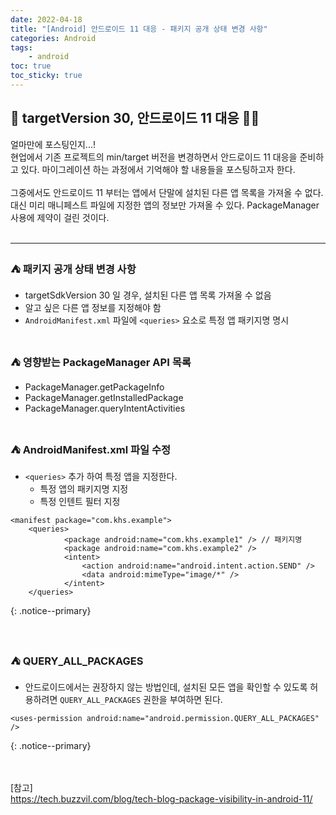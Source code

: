 ```yaml
---
date: 2022-04-18
title: "[Android] 안드로이드 11 대응 - 패키지 공개 상태 변경 사항"
categories: Android
tags:
    - android
toc: true
toc_sticky: true
---
```

## 🎯 targetVersion 30, 안드로이드 11 대응 🧑‍🎄

얼마만에 포스팅인지...!  
현업에서 기존 프로젝트의 min/target 버전을 변경하면서 안드로이드 11 대응을 준비하고 있다. 마이그레이션 하는 과정에서 기억해야 할 내용들을 포스팅하고자 한다.  
&nbsp;  
그중에서도 안드로이드 11 부터는 앱에서 단말에 설치된 다른 앱 목록을 가져올 수 없다. 대신 미리 매니페스트 파일에 지정한 앱의 정보만 가져올 수 있다. PackageManager 사용에 제약이 걸린 것이다.  
&nbsp;  

---

### ⛺ 패키지 공개 상태 변경 사항   
- targetSdkVersion 30 일 경우, 설치된 다른 앱 목록 가져올 수 없음    
- 알고 싶은 다른 앱 정보를 지정해야 함    
- `AndroidManifest.xml` 파일에 `<queries>` 요소로 특정 앱 패키지명 명시  
&nbsp;  

### ⛺ 영향받는 PackageManager API 목록  
- PackageManager.getPackageInfo  
- PackageManager.getInstalledPackage  
- PackageManager.queryIntentActivities  
&nbsp;  

### ⛺ AndroidManifest.xml 파일 수정  
- `<queries>` 추가 하여 특정 앱을 지정한다.  
  - 특정 앱의 패키지명 지정  
  - 특정 인텐트 필터 지정  

```
<manifest package="com.khs.example">
    <queries>
            <package android:name="com.khs.example1" /> // 패키지명
            <package android:name="com.khs.example2" />
            <intent>
                <action android:name="android.intent.action.SEND" />
                <data android:mimeType="image/*" />
            </intent>
    </queries>
```
{: .notice--primary}  

&nbsp;  

### ⛺ QUERY_ALL_PACKAGES  
- 안드로이드에서는 권장하지 않는 방법인데, 설치된 모든 앱을 확인할 수 있도록 허용하려면 `QUERY_ALL_PACKAGES` 권한을 부여하면 된다.  

```
<uses-permission android:name="android.permission.QUERY_ALL_PACKAGES" />
```
{: .notice--primary}  

&nbsp;  
&nbsp;  
[참고]  
<https://tech.buzzvil.com/blog/tech-blog-package-visibility-in-android-11/>  
